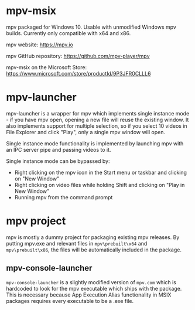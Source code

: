 # mpv-msix

mpv packaged for Windows 10. Usable with unmodified Windows mpv builds. Currently only compatible with x64 and x86.

mpv website: https://mpv.io

mpv GitHub repository: https://github.com/mpv-player/mpv

mpv-msix on the Microsoft Store: https://www.microsoft.com/store/productId/9P3JFR0CLLL6

# mpv-launcher

mpv-launcher is a wrapper for mpv which implements single instance mode - if you have mpv open, opening a new file will reuse the existing window. It also implements support for multiple selection, so if you select 10 videos in File Explorer and click "Play", only a single mpv window will open.

Single instance mode functionality is implemented by launching mpv with an IPC server pipe and passing videos to it. 

Single instance mode can be bypassed by:

* Right clicking on the mpv icon in the Start menu or taskbar and clicking on "New Window"
* Right clicking on video files while holding Shift and clicking on "Play in New Window"
* Running mpv from the command prompt

# mpv project

mpv is mostly a dummy project for packaging existing mpv releases. By putting mpv.exe and relevant files in `mpv\prebuilt\x64` and `mpv\prebuilt\x86`, the files will be automatically included in the package.

## mpv-console-launcher

`mpv-console-launcher` is a slightly modified version of `mpv.com` which is hardcoded to look for the mpv executable which ships with the package. This is necessary because App Execution Alias functionality in MSIX packages requires every executable to be a .exe file. 
